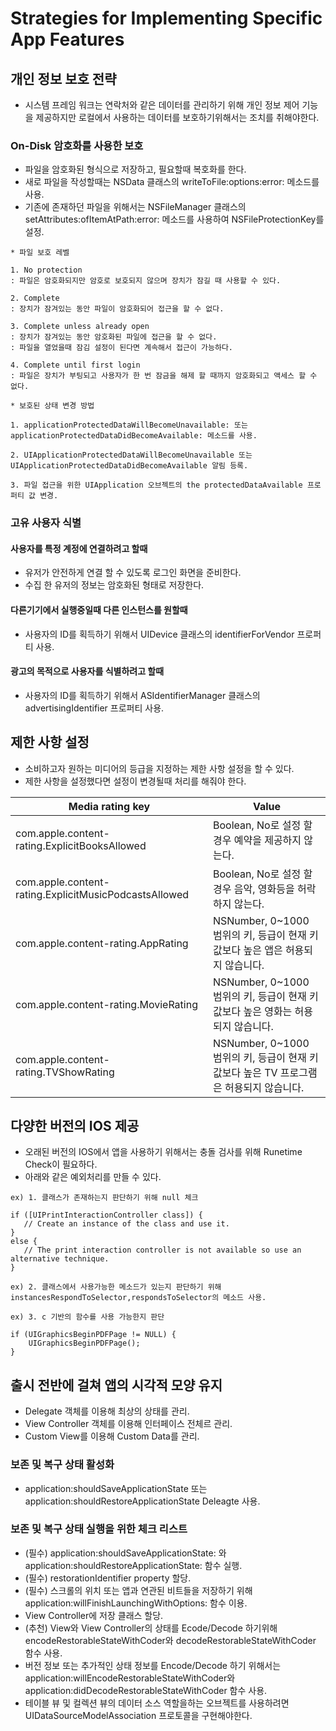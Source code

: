 # Strategies for Implementing Specific App Features

## 개인 정보 보호 전략

+ 시스템 프레임 워크는 연락처와 같은 데이터를 관리하기 위해 개인 정보 제어 기능을 제공하지만 로컬에서 사용하는 데이터를 보호하기위해서는 조치를 취해야한다.

### On-Disk 암호화를 사용한 보호

+ 파일을 암호화된 형식으로 저장하고, 필요할때 복호화를 한다.
+ 새로 파일을 작성할때는 NSData 클래스의 writeToFile:options:error: 메소드를 사용.
+ 기존에 존재하던 파일을 위해서는 NSFileManager 클래스의 setAttributes:ofItemAtPath:error: 메소드를 사용하여 NSFileProtectionKey를 설정.

```
* 파일 보호 레벨

1. No protection
: 파일은 암호화되지만 암호로 보호되지 않으며 장치가 잠길 때 사용할 수 있다.

2. Complete
: 장치가 잠겨있는 동안 파일이 암호화되어 접근을 할 수 없다.

3. Complete unless already open
: 장치가 잠겨있는 동안 암호화된 파일에 접근을 할 수 없다.
: 파일을 열었을때 잠김 설정이 된다면 계속해서 접근이 가능하다.

4. Complete until first login
: 파일은 장치가 부팅되고 사용자가 한 번 잠금을 해제 할 때까지 암호화되고 액세스 할 수 없다.
```

```
* 보호된 상태 변경 방법

1. applicationProtectedDataWillBecomeUnavailable: 또는 applicationProtectedDataDidBecomeAvailable: 메소드를 사용.

2. UIApplicationProtectedDataWillBecomeUnavailable 또는 UIApplicationProtectedDataDidBecomeAvailable 알림 등록.

3. 파일 접근을 위한 UIApplication 오브젝트의 the protectedDataAvailable 프로퍼티 값 변경.
```

### 고유 사용자 식별

#### 사용자를 특정 계정에 연결하려고 할때

+ 유저가 안전하게 연결 할 수 있도록 로그인 화면을 준비한다.
+ 수집 한 유저의 정보는 암호화된 형태로 저장한다.

#### 다른기기에서 실행중일때 다른 인스턴스를 원할때

+ 사용자의 ID를 획득하기 위해서 UIDevice 클래스의 identifierForVendor 프로퍼티 사용.

#### 광고의 목적으로 사용자를 식별하려고 할때

+ 사용자의 ID를 획득하기 위해서 ASIdentifierManager 클래스의 advertisingIdentifier 프로퍼티 사용.

## 제한 사항 설정

+ 소비하고자 원하는 미디어의 등급을 지정하는 제한 사항 설정을 할 수 있다.
+ 제한 사항을 설정했다면 설정이 변경될때 처리를 해줘야 한다.

| Media rating key | Value |
| ------ | ------- |
|com.apple.content-rating.ExplicitBooksAllowed|Boolean, No로 설정 할 경우 예약을 제공하지 않는다.|
|com.apple.content-rating.ExplicitMusicPodcastsAllowed|Boolean, No로 설정 할 경우 음악, 영화등을 허락하지 않는다.|
|com.apple.content-rating.AppRating|NSNumber, 0~1000 범위의 키, 등급이 현재 키 값보다 높은 앱은 허용되지 않습니다.|
|com.apple.content-rating.MovieRating|NSNumber, 0~1000 범위의 키, 등급이 현재 키 값보다 높은 영화는 허용되지 않습니다.|
|com.apple.content-rating.TVShowRating|NSNumber, 0~1000 범위의 키, 등급이 현재 키 값보다 높은 TV 프로그램은 허용되지 않습니다.|

## 다양한 버전의 IOS 제공

+ 오래된 버전의 IOS에서 앱을 사용하기 위해서는 충돌 검사를 위해 Runetime Check이 필요하다.
+ 아래와 같은 예외처리를 만들 수 있다.

```
ex) 1. 클래스가 존재하는지 판단하기 위해 null 체크

if ([UIPrintInteractionController class]) {
   // Create an instance of the class and use it.
}
else {
   // The print interaction controller is not available so use an alternative technique.
}
```

```
ex) 2. 클래스에서 사용가능한 메소드가 있는지 판단하기 위해 instancesRespondToSelector,respondsToSelector의 메소드 사용.
```

```
ex) 3. c 기반의 함수를 사용 가능한지 판단

if (UIGraphicsBeginPDFPage != NULL) {
    UIGraphicsBeginPDFPage();
}
```

## 출시 전반에 걸쳐 앱의 시각적 모양 유지

+ Delegate 객체를 이용해 최상의 상태를 관리.
+ View Controller 객체를 이용해 인터페이스 전체르 관리.
+ Custom View를 이용해 Custom Data를 관리.

### 보존 및 복구 상태 활성화

+ application:shouldSaveApplicationState 또는
application:shouldRestoreApplicationState Deleagte 사용.

### 보존 및 복구 상태 실행을 위한 체크 리스트

+ (필수) application:shouldSaveApplicationState: 와 application:shouldRestoreApplicationState: 함수 실행.
+ (필수) restorationIdentifier property 할당.
+ (필수) 스크롤의 위치 또는 앱과 연관된 비트들을 저장하기 위해 application:willFinishLaunchingWithOptions: 함수 이용.
+ View Controller에 저장 클래스 할당.
+ (추천) View와 View Controller의 상태를 Ecode/Decode 하기위해 encodeRestorableStateWithCoder와 decodeRestorableStateWithCoder 함수 사용.
+ 버전 정보 또는 추가적인 상태 정보를 Encode/Decode 하기 위해서는 application:willEncodeRestorableStateWithCoder와 application:didDecodeRestorableStateWithCoder 함수 사용.
+ 테이블 뷰 및 컬렉션 뷰의 데이터 소스 역할을하는 오브젝트를 사용하려면 UIDataSourceModelAssociation 프로토콜을 구현해야한다.


